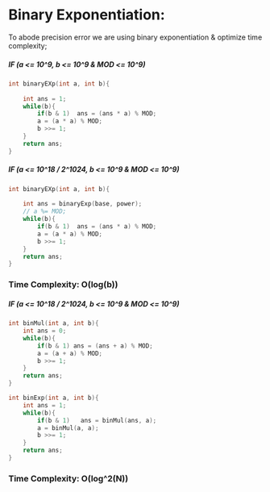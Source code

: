 # Binary Exponentiation:

To abode precision error we are using binary exponentiation & optimize time complexity;

##### IF (a <= 10^9, b <= 10^9 & MOD <= 10^9)
```cpp
int binaryEXp(int a, int b){
    
    int ans = 1;
    while(b){
        if(b & 1)  ans = (ans * a) % MOD;
        a = (a * a) % MOD;
        b >>= 1;
    }
    return ans;
}
```

##### IF (a <= 10^18 / 2^1024, b <= 10^9 & MOD <= 10^9)
```cpp
int binaryEXp(int a, int b){
    
    int ans = binaryExp(base, power);
    // a %= MOD;
    while(b){
        if(b & 1)  ans = (ans * a) % MOD;
        a = (a * a) % MOD;
        b >>= 1;
    }
    return ans;
}
```
### Time Complexity: O(log(b))

##### IF (a <= 10^18 / 2^1024, b <= 10^9 & MOD <= 10^9)

```cpp
int binMul(int a, int b){
    int ans = 0;
    while(b){
        if(b & 1) ans = (ans + a) % MOD;
        a = (a + a) % MOD;
        b >>= 1;
    }
    return ans;
}

int binExp(int a, int b){
    int ans = 1;
    while(b){
        if(b & 1)   ans = binMul(ans, a);
        a = binMul(a, a);
        b >>= 1;
    }
    return ans;
}
``` 
### Time Complexity: O(log^2(N))